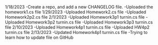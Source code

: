 1/18/2023 
  -Create a repo, and add a new CHANGELOG file.
  -Uploaded the homework1.cs file
1/29/2023
  -Uploaded Homework2.cs file
  -Uploaded Homework2p2.cs file
2/1/2023
  -Uploaded Homework3p1 turnin.cs file
  -Uploaded Homework3p2 turnin.cs file
  -Uploaded Homework3p3 turnin.cs file
 2/10/2023
  -Uploaded Homework4p1 turnin.cs file
  -Uploaded HW4p2 turnin.cs file
 2/13/2023
  -Updated Homework4p1 turnin.cs file
  -Trying to learn how to update file on GitHub

